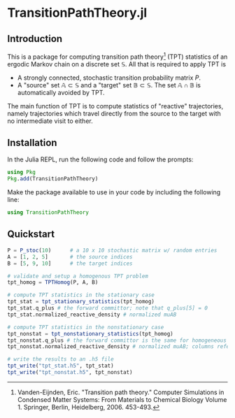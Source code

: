 # TransitionPathTheory.jl

## Introduction

This is a package for computing transition path theory[^fn1] (TPT) statistics of an ergodic Markov chain on a discrete set $\mathbb{S}$. All that is required to apply TPT is 

- A strongly connected, stochastic transition probability matrix $P$.
- A "source" set $\mathbb{A} \subset \mathbb{S}$ and a "target" set $\mathbb{B} \subset \mathbb{S}$. The set $\mathbb{A} \cap \mathbb{B}$ is automatically avoided by TPT.

The main function of TPT is to compute statistics of "reactive" trajectories, namely trajectories which travel directly from the source to the target with no intermediate visit to either.

## Installation

In the Julia REPL, run the following code and follow the prompts:

```julia
using Pkg
Pkg.add(TransitionPathTheory)
```

Make the package available to use in your code by including the following line:

```julia
using TransitionPathTheory
```

## Quickstart

```julia
P = P_stoc(10)      # a 10 x 10 stochastic matrix w/ random entries
A = [1, 2, 5]       # the source indices
B = [5, 9, 10]      # the target indices

# validate and setup a homogenous TPT problem
tpt_homog = TPTHomog(P, A, B)

# compute TPT statistics in the stationary case
tpt_stat = tpt_stationary_statistics(tpt_homog)
tpt_stat.q_plus # the forward committor; note that q_plus[5] = 0 
tpt_stat.normalized_reactive_density # normalized muAB

# compute TPT statistics in the nonstationary case
tpt_nonstat = tpt_nonstationary_statistics(tpt_homog)
tpt_nonstat.q_plus # the forward committor is the same for homogeneous problems
tpt_nonstat.normalized_reactive_density # normalized muAB; columns refer to increasing time

# write the results to an .h5 file
tpt_write("tpt_stat.h5", tpt_stat)
tpt_write("tpt_nonstat.h5", tpt_nonstat)
```


[^fn1]: Vanden-Eijnden, Eric. "Transition path theory." Computer Simulations in Condensed Matter Systems: From Materials to Chemical Biology Volume 1. Springer, Berlin, Heidelberg, 2006. 453-493.
